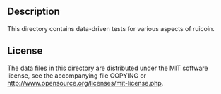 Description
------------

This directory contains data-driven tests for various aspects of ruicoin.

License
--------

The data files in this directory are distributed under the MIT software
license, see the accompanying file COPYING or
http://www.opensource.org/licenses/mit-license.php.

